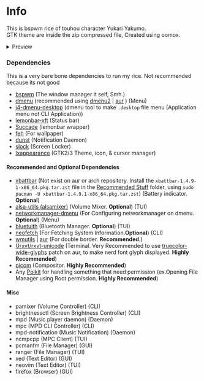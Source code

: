 # Info

This is bspwm rice of touhou character Yukari Yakumo.<br>
GTK theme are inside the zip compressed file, Created using oomox.

<details>
  
  <summary>Preview</summary>
  1. On screen: lemonbar & xbattbar
  <img src="https://raw.githubusercontent.com/927592/MyBelovedDotfiles/main/bspwm/bspwm_22-12-2022_EndeavourOS_laptop/preview.png">
  2. On screen: lemonbar, xbattbar, urxvt, dunst + mpd-notification & dmenu(j4-dmenu-desktop).<br>
  On urxvt: tmux, ranger, ncmpcpp, epr.
  <img src="https://raw.githubusercontent.com/927592/MyBelovedDotfiles/main/bspwm/bspwm_22-12-2022_EndeavourOS_laptop/preview1.png">
  3. On screen: lemonbar, urxvt & xbattbar
  On urxvt: asciiworld, neofetch, and ncmpcpp
  <img src="https://raw.githubusercontent.com/927592/MyBelovedDotfiles/main/bspwm/bspwm_22-12-2022_EndeavourOS_laptop/preview2.png">
  
</details>

### Dependencies
This is a very bare bone dependencies to run my rice. Not recommended because its not good
- [bspwm](https://github.com/baskerville/bspwm) (The window manager it self, Smh.)
- [dmenu](https://tools.suckless.org/dmenu/) (recommended using [dmenu2](https://github.com/spcmd/dmenu2) | [aur](https://aur.archlinux.org/packages/dmenu2) ) (Menu)
- [j4-dmenu-desktop](https://github.com/enkore/j4-dmenu-desktop) (dmenu tool to make `.desktop` file menu (Application menu not CLI Application))
- [lemonbar-xft](https://github.com/drscream/lemonbar-xft) (Status bar)
- [Succade](https://github.com/domsson/succade) (lemonbar wrapper)
- [feh](https://github.com/derf/feh) (For wallpaper)
- [dunst](https://github.com/dunst-project/dunst) (Notification Daemon)
- [slock](https://tools.suckless.org/slock/) (Screen Locker)
- [lxappearance](https://archlinux.org/packages/community/x86_64/lxappearance-gtk3/) (GTK2/3 Theme, icon, & cursor manager)

#### Recommended and Optional Dependencies
- [xbattbar](https://packages.debian.org/sid/xbattbar) (Not exist on aur or arch repository. Install the `xbattbar-1.4.9-1-x86_64.pkg.tar.zst` file in the [Recommended Stuff](https://github.com/927592/MyBelovedDotfiles/blob/main/bspwm/bspwm_22-12-2022_EndeavourOS_laptop/Recommended%20stuff/xbattbar-1.4.9-1-x86_64.pkg.tar.zst) folder, using `sudo pacman -U xbattbar-1.4.9.1-x86_64.pkg.tar.zst`) (Battery indicator. **Optional**) 
- [alsa-utils (alsamixer)](https://github.com/alsa-project/alsa-utils) (Volume Mixer. **Optional**) (TUI)
- [networkmanager-dmenu](https://github.com/firecat53/networkmanager-dmenu) (For Configuring networkmanager on dmenu. **Optional**) (Menu)
- [bluetuith](https://github.com/darkhz/bluetuith) (Bluetooth Manager. **Optional**) (TUI)
- [neofetch](https://github.com/dylanaraps/neofetch) (For Fetching System Information.**Optional**) (CLI)
- [wmutils](https://github.com/wmutils/core) | [aur](https://aur.archlinux.org/packages/wmutils-git) (For double border. **Recommended**.)
- [Urxvt/rxvt-unicode](software.schmorp.de/pkg/rxvt-unicode.html) (Terminal. Very Recommended to use [truecolor-wide-glyphs](https://aur.archlinux.org/packages/rxvt-unicode-truecolor-wide-glyphs) patch on aur, to make nerd font glyph displayed. **Highly Recommended**)
- [picom](https://github.com/yshui/picom) (Compositor. **Highly Recommended**)
- Any [Polkit](https://wiki.archlinux.org/title/Polkit) for handling something that need permission (ex.Opening File Manager using Root permission. **Highly Recommended**)

#### Misc
- pamixer (Volume Controller) (CLI)
- brightnessctl (Screen Brightness Controller) (CLI)
- mpd (Music player daemon) (Daemon)
- mpc (MPD CLI Controller) (CLI)
- mpd-notification (Music Notification) (Daemon)
- ncmpcpp (MPC Client) (TUI)
- pcmanfm (File Manager) (GUI)
- ranger (File Manager) (TUI)
- xed (Text Editor) (GUI)
- neovim (Text Editor) (TUI)
- firefox (Browser) (GUI)
